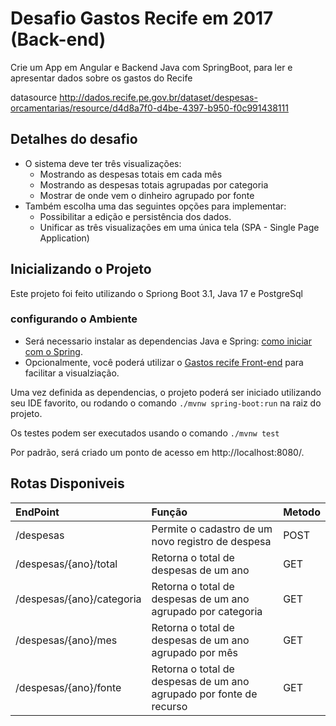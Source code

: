 # Desafio Gastos Recife em 2017 (Back-end)
Crie um App em Angular e Backend Java com SpringBoot, para ler e apresentar dados
sobre os gastos do Recife

datasource http://dados.recife.pe.gov.br/dataset/despesas-orcamentarias/resource/d4d8a7f0-d4be-4397-b950-f0c991438111

## Detalhes do desafio
  - O sistema deve ter três visualizações:
    -  Mostrando as despesas totais em cada mês
    -  Mostrando as despesas totais agrupadas por categoria
    -  Mostrar de onde vem o dinheiro agrupado por fonte
  - Também escolha uma das seguintes opções para implementar:
    - Possibilitar a edição e persistência dos dados.
    - Unificar as três visualizações em uma única tela (SPA - Single Page Application)

## Inicializando o Projeto
Este projeto foi feito utilizando o Spriong Boot 3.1, Java 17 e PostgreSql

### configurando o Ambiente

 - Será necessario instalar as dependencias Java e Spring: [como iniciar com o Spring](https://spring.io/quickstart).
 - Opcionalmente, você poderá utilizar o [Gastos recife Front-end](https://github.com/Allanfd12/gastos-recife-front) para facilitar a visualziação.


Uma vez definida as dependencias, o projeto poderá ser iniciado utilizando seu IDE favorito, ou rodando o comando `./mvnw spring-boot:run` na raiz do projeto.

Os testes podem ser executados usando o comando `./mvnw test`

Por padrão, será criado um ponto de acesso em http://localhost:8080/.

## Rotas Disponiveis

EndPoint | Função |  Metodo |
:--------- | :------ | :------ |
 /despesas| Permite o cadastro de um novo registro de despesa | POST |
 /despesas/{ano}/total| Retorna o total de despesas de um ano | GET |
 /despesas/{ano}/categoria| Retorna o total de despesas de um ano agrupado por categoria | GET |
 /despesas/{ano}/mes| Retorna o total de despesas de um ano agrupado por mês | GET |
 /despesas/{ano}/fonte| Retorna o total de despesas de um ano agrupado por fonte de recurso | GET |



